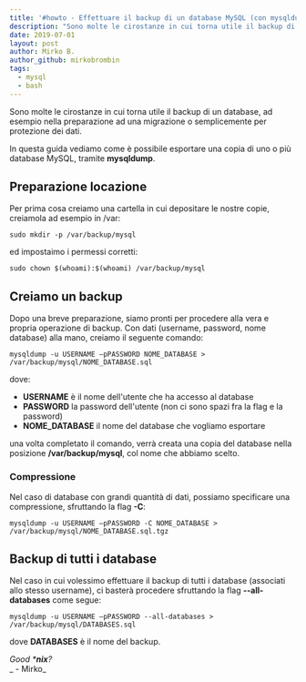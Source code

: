 ```yaml
---
title: '#howto - Effettuare il backup di un database MySQL (con mysqldump)'
description: "Sono molte le cirostanze in cui torna utile il backup di un database, ad esempio nella preparazione ad una migrazione o semplice.."
date: 2019-07-01
layout: post
author: Mirko B.
author_github: mirkobrombin
tags:
  - mysql  
  - bash
---
```

Sono molte le cirostanze in cui torna utile il backup di un database, ad esempio nella preparazione ad una migrazione o semplicemente per protezione dei dati.

In questa guida vediamo come è possibile esportare una copia di uno o più database MySQL, tramite **mysqldump**.

## Preparazione locazione

Per prima cosa creiamo una cartella in cui depositare le nostre copie, creiamola ad esempio in /var:

    sudo mkdir -p /var/backup/mysql

ed impostaimo i permessi corretti:

    sudo chown $(whoami):$(whoami) /var/backup/mysql

## Creiamo un backup

Dopo una breve preparazione, siamo pronti per procedere alla vera e propria operazione di backup. Con dati (username, password, nome database) alla mano, creiamo il seguente comando:

    mysqldump -u USERNAME –pPASSWORD NOME_DATABASE > /var/backup/mysql/NOME_DATABASE.sql

dove:

*   **USERNAME** è il nome dell'utente che ha accesso al database
*   **PASSWORD** la password dell'utente (non ci sono spazi fra la flag e la password)
*   **NOME_DATABASE** il nome del database che vogliamo esportare

una volta completato il comando, verrà creata una copia del database nella posizione **/var/backup/mysql**, col nome che abbiamo scelto.

### Compressione

Nel caso di database con grandi quantità di dati, possiamo specificare una compressione, sfruttando la flag **-C**:

    mysqldump -u USERNAME –pPASSWORD -C NOME_DATABASE > /var/backup/mysql/NOME_DATABASE.sql.tgz

## Backup di tutti i database

Nel caso in cui volessimo effettuare il backup di tutti i database (associati allo stesso username), ci basterà procedere sfruttando la flag **--all-databases** come segue:

    mysqldump -u USERNAME –pPASSWORD --all-databases > /var/backup/mysql/DATABASES.sql

dove **DATABASES** è il nome del backup.

_Good ***nix**?_  
_ - Mirko_